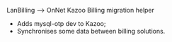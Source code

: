 LanBilling --> OnNet Kazoo Billing migration helper

- Adds mysql-otp dev to Kazoo;
- Synchronises some data between billing solutions.

